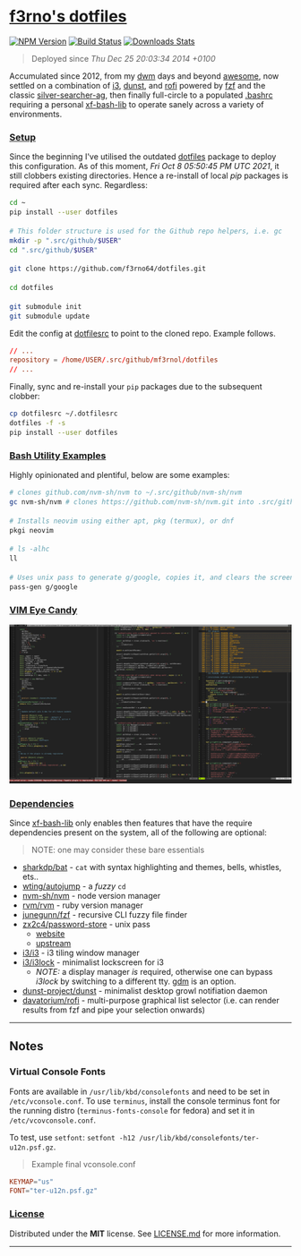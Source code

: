 # [f3rno's dotfiles](#title)

[![NPM Version][npm-image]][npm-url]
[![Build Status][travis-image]][travis-url]
[![Downloads Stats][npm-downloads]][npm-url]

> Deployed since *Thu Dec 25 20:03:34 2014 +0100*

Accumulated since 2012, from my [dwm](dwm-url) days and beyond
[awesome](awesome-url), now settled on a combination of [i3](i3-url),
[dunst](dunst-url), and [rofi](rofi-url) powered by [fzf](fzf-url) and the
classic [silver-searcher-ag](ag-url), then finally full-circle to a populated
[.bashrc](.bashrc) requiring a personal [xf-bash-lib](xf-bash-lib-url) to
operate sanely across a variety of environments.

### [Setup](#setup)

Since the beginning I've utilised the outdated [dotfiles](dotfiles-url) package
to deploy this configuration. As of this moment, *Fri Oct  8 05:50:45 PM UTC
2021*, it still clobbers existing directories. Hence a re-install of local
_pip_ packages is required after each sync. Regardless:

```bash
cd ~
pip install --user dotfiles

# This folder structure is used for the Github repo helpers, i.e. gc
mkdir -p ".src/github/$USER"
cd ".src/github/$USER"

git clone https://github.com/f3rno64/dotfiles.git

cd dotfiles

git submodule init
git submodule update
```

Edit the config at [dotfilesrc](dotfilesrc) to point to the cloned repo. Example follows.

```rc
// ...
repository = /home/USER/.src/github/mf3rnol/dotfiles
// ...
```

Finally, sync and re-install your `pip` packages due to the subsequent clobber:

```bash
cp dotfilesrc ~/.dotfilesrc
dotfiles -f -s
pip install --user dotfiles
```

### [Bash Utility Examples](#bash-utility-examples)

Highly opinionated and plentiful, below are some examples:

```bash
# clones github.com/nvm-sh/nvm to ~/.src/github/nvm-sh/nvm
gc nvm-sh/nvm # clones https://github.com/nvm-sh/nvm.git into .src/github/nvm-sh/nvm

# Installs neovim using either apt, pkg (termux), or dnf
pkgi neovim

# ls -alhc
ll

# Uses unix pass to generate g/google, copies it, and clears the screen
pass-gen g/google
```

### [VIM Eye Candy](#vim-hotness)

![vim config](/readme_assets/vim_screenie.png)

### [Dependencies](#dependencies)

Since [xf-bash-lib](xf-bash-lib-url) only enables then features that have the
require dependencies present on the system, all of the following are optional:

> NOTE: one may consider these bare essentials

* [sharkdp/bat](bat-url) - `cat` with syntax
  highlighting and themes, bells, whistles, ets..
* [wting/autojump](autojump-url) - a *fuzzy* `cd`
* [nvm-sh/nvm](nvm-url) - node version manager
* [rvm/rvm](rvm-url) - ruby version manager
* [junegunn/fzf](fzf-url) - recursive CLI fuzzy file finder
* [zx2c4/password-store](pass-url) - unix pass
  * [website](pass-website-url)
  * [upstream](pass-upstream-url)
* [i3/i3](i3-url) - i3 tiling window manager
* [i3/i3lock](i3lock-url) - minimalist lockscreen for i3
  * _NOTE:_ a display manager _is_ required, otherwise one can bypass *i3lock*
    by switching to a different tty. [gdm](gdm-url) is an option.
* [dunst-project/dunst](dunst-url) - minimalist
  desktop growl notifiation daemon
* [davatorium/rofi](rofi-url) - multi-purpose
  graphical list selector (i.e. can render results from fzf and pipe your
  selection onwards)

---

## Notes

### Virtual Console Fonts

Fonts are available in `/usr/lib/kbd/consolefonts` and need to be set in
`/etc/vconsole.conf`. To use `terminus`, install the console terminus font for
the running distro (`terminus-fonts-console` for fedora) and set it in
`/etc/vcovconsole.conf`.

To test, use `setfont`:
`setfont -h12 /usr/lib/kbd/consolefonts/ter-u12n.psf.gz`.

> Example final vconsole.conf

```conf
KEYMAP="us"
FONT="ter-u12n.psf.gz"
```

### [License](#license)

Distributed under the **MIT** license. See [LICENSE.md](LICENSE.md) for more information.


---

<!-- link slugs -->
[bat-ur]: https://github.com/sharkdp/bat
[autojummp-url]: https:/github.com/wting/autojump
[nvm-url]: https://github.com/nvm-sh/nvm
[rvm-url]: https//github.com/rvm/rvm
[fzf-url]: https://github.com/junegunn/fzf
[pass-url]: https://github.com/zx2c4/password-store
[pass-web-url]: https://www.passwordstore.org/
[pass-upstream-url]: https://git.zx2c4.com/password-store
[i3-url]: https://github.com/i3/i3
[i3lock-url]: https://github.com/i3/i3lock
[gdm-url]: https://github.com/GNOME/gdm
[dunst-url]: https://gihtub.com/dunst-project/dunst
[rofi-url]: https://github.com/davatorium/rofi
[awesomewm-url]: https://github.com/awesomeWM/awesome
[dwm-url]: https://git.suckless.org/dwm
[ag-url]: https://github.com/ggreer/the_silver_searcher
[xf-bash-lib-url]: https://github.com/mf3rnol/xf-bash-lib
[dotfiles-url]: https://github.com/jbernard/dotfiles 

<!-- Markdown link & img dfn's -->
[npm-image]: https://img.shields.io/npm/v/@f3rno64/dotfiles.svg?style=flat-square
[npm-url]: https://npmjs.org/package/@f3rno64/dotfiles
[npm-downloads]: https://img.shields.io/npm/dm/@f3rno64/dotfiles.svg?style=flat-square
[travis-image]: https://img.shields.io/travis/f3rno64/dotfiles/master.svg?style=flat-square
[travis-url]: https://travis-ci.org/f3rno64/dotfiles
